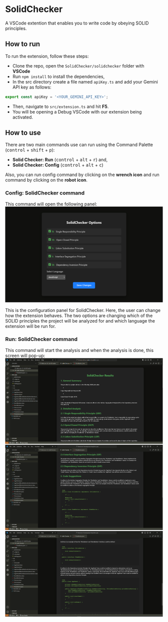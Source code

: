 # SolidChecker
A VSCode extention that enables you to write code by obeying SOLID principles.

## How to run
To run the extension, follow these steps:
* Clone the repo, open the `SolidChecker/solidchecker` folder with **VSCode**
* Run `npm install` to install the dependencies,
* In the src directory create a file named `apiKey.ts` and add your Gemini API key as follows:
```typescript
export const apiKey = '<YOUR_GEMINI_API_KEY>';
```
* Then, navigate to `src/extension.ts` and hit **F5**.
* You will be opening a Debug VSCode with our extension being activated.

## How to use
There are two main commands use can run using the Command Palette (<kbd>control</kbd> + <kbd>shift</kbd> + <kbd>p</kbd>):
* **Solid Checker: Run** (<kbd>control</kbd> + <kbd>alt</kbd> + <kbd>r</kbd>) and,
* **Solid Checker: Config** (<kbd>control</kbd> + <kbd>alt</kbd> + <kbd>c</kbd>)

Also, you can run config command by clicking on the **wrench icon** and run command by clicking on the **robot icon**.

### Config: SolidChecker command
This command will open the following panel:
![alt text](config.png)

This is the configuration panel for SolidChecker. Here, the user can change how the extension behaves. The two options are changing which of the SOLID principles the project will be analyzed for and which language the extension will be run for.

### Run: SolidChecker command
This command will start the analysis and when the analysis is done, this screen will pop-up:
![alt text](result1.png)
![alt text](result2.png)
![alt text](result3.png)
